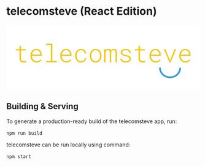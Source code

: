 # telecomsteve (React Edition)

![Telecom Steve Logo](./telecomsteve-react/public/telecomsteve.svg)

## Building & Serving

To generate a production-ready build of the telecomsteve app, run:

```bash
npm run build
```

telecomsteve can be run locally using command:

```bash
npm start
```
